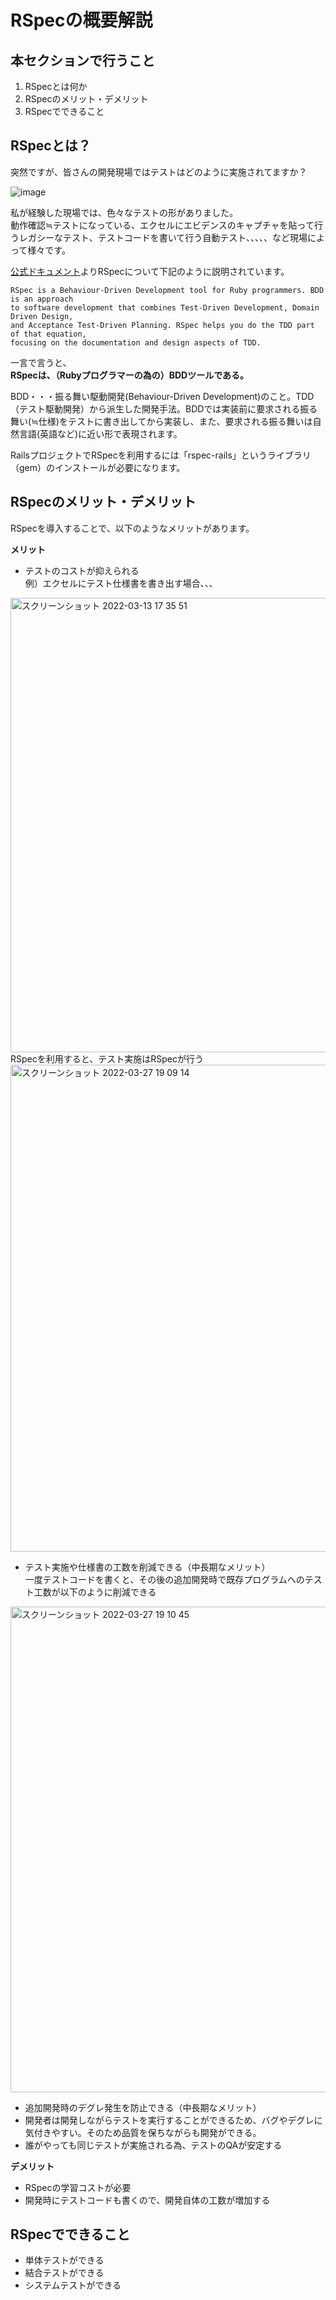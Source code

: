 # RSpecの概要解説
## 本セクションで行うこと
1. RSpecとは何か
2. RSpecのメリット・デメリット
3. RSpecでできること

## RSpecとは？

突然ですが、皆さんの開発現場ではテストはどのように実施されてますか？  

![image](https://user-images.githubusercontent.com/52161269/157041610-880f46a7-5bc7-4366-bdec-9982b269fa74.png)


私が経験した現場では、色々なテストの形がありました。  
動作確認≒テストになっている、エクセルにエビデンスのキャプチャを貼って行うレガシーなテスト、テストコードを書いて行う自動テスト、、、、、など現場によって様々です。


[公式ドキュメント](https://relishapp.com/rspec/)よりRSpecについて下記のように説明されています。
```
RSpec is a Behaviour-Driven Development tool for Ruby programmers. BDD is an approach
to software development that combines Test-Driven Development, Domain Driven Design,
and Acceptance Test-Driven Planning. RSpec helps you do the TDD part of that equation,
focusing on the documentation and design aspects of TDD.
```

一言で言うと、  
**RSpecは、（Rubyプログラマーの為の）BDDツールである。**  

BDD・・・振る舞い駆動開発(Behaviour-Driven Development)のこと。TDD（テスト駆動開発）から派生した開発手法。BDDでは実装前に要求される振る舞い(≒仕様)をテストに書き出してから実装し、また、要求される振る舞いは自然言語(英語など)に近い形で表現されます。

RailsプロジェクトでRSpecを利用するには「rspec-rails」というライブラリ（gem）のインストールが必要になります。




## RSpecのメリット・デメリット

RSpecを導入することで、以下のようなメリットがあります。

**メリット**
- テストのコストが抑えられる  
例）エクセルにテスト仕様書を書き出す場合、、、  
<img width="727" alt="スクリーンショット 2022-03-13 17 35 51" src="https://user-images.githubusercontent.com/52161269/158051703-e4f4a393-bbfe-49ab-962e-fb40a1774bc3.png">
    RSpecを利用すると、テスト実施はRSpecが行う
<img width="779" alt="スクリーンショット 2022-03-27 19 09 14" src="https://user-images.githubusercontent.com/52161269/160276619-ecfa6be6-b2a8-436c-aa80-8de191d39665.png">


- テスト実施や仕様書の工数を削減できる（中長期なメリット）  
一度テストコードを書くと、その後の追加開発時で既存プログラムへのテスト工数が以下のように削減できる
<img width="777" alt="スクリーンショット 2022-03-27 19 10 45" src="https://user-images.githubusercontent.com/52161269/160276657-de387b65-0fa9-4200-ae5d-4e5c835b58e9.png">


- 追加開発時のデグレ発生を防止できる（中長期なメリット）
- 開発者は開発しながらテストを実行することができるため、バグやデグレに気付きやすい。そのため品質を保ちながらも開発ができる。
- 誰がやっても同じテストが実施される為、テストのQAが安定する


**デメリット**
- RSpecの学習コストが必要
- 開発時にテストコードも書くので、開発自体の工数が増加する


## RSpecでできること

- 単体テストができる
- 結合テストができる
- システムテストができる





